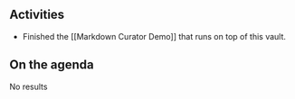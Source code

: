 ## Activities

- Finished the [[Markdown Curator Demo]] that runs on top of this vault.

## On the agenda

<!--query:timeline-->
No results
<!--/query (a43619f3)-->
